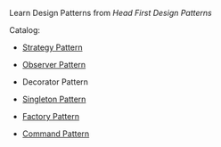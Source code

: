 Learn Design Patterns from *Head First Design Patterns*

Catalog:

- [Strategy Pattern](http://nicehiro.org/2016/12/24/%E7%AD%96%E7%95%A5%E6%A8%A1%E5%BC%8F%E8%AF%A6%E8%A7%A3/)

- [Observer Pattern](http://nicehiro.org/2017/02/02/%E8%A7%82%E5%AF%9F%E8%80%85%E6%A8%A1%E5%BC%8F%E8%AF%A6%E8%A7%A3/)

- Decorator Pattern

- [Singleton Pattern](http://nicehiro.org/2017/02/07/%E5%8D%95%E4%BB%B6%E6%A8%A1%E5%BC%8F%E8%AF%A6%E8%A7%A3/)

- [Factory Pattern](http://nicehiro.org/2017/02/07/%E5%B7%A5%E5%8E%82%E6%A8%A1%E5%BC%8F%E8%AF%A6%E8%A7%A3/)

- [Command Pattern](http://nicehiro.org/2017/02/07/%E5%91%BD%E4%BB%A4%E6%A8%A1%E5%BC%8F%E8%AF%A6%E8%A7%A3/)
